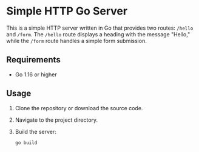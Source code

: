 # Simple HTTP Go Server

This is a simple HTTP server written in Go that provides two routes: `/hello` and `/form`. The `/hello` route displays a heading with the message "Hello," while the `/form` route handles a simple form submission.

## Requirements

- Go 1.16 or higher

## Usage

1. Clone the repository or download the source code.
2. Navigate to the project directory.
3. Build the server:

   ```bash
   go build

